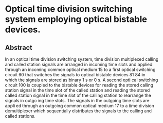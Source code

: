 # Optical time division switching system employing optical bistable devices.

## Abstract
In an optical time division switching system, time division multiplexed calling and called station signals are arranged in incoming time slots and applied through an incoming common optical medium 15 to a first optical switching circuit 60 that switches the signals to optical bistable devices 81 84 in which the signals are stored as binary 1 s or 0 s. A second opti cal switching circuit 100 is coupled to the bistable devices for reading the stored calling station signal in the time slot of the called station and reading the stored called station signal in the time slot of the calling station to rearrange the signals in outgo ing time slots. The signals in the outgoing time slots are appli ed through an outgoing common optical medium 17 to a time division demultiplexer which sequentially distributes the signals to the calling and called stations.
